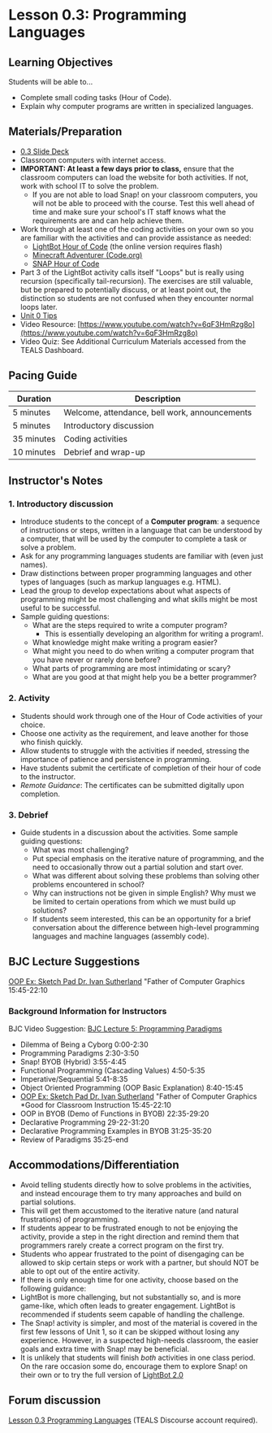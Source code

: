 # Lesson 0.3: Programming Languages

## Learning Objectives

Students will be able to...

* Complete small coding tasks (Hour of Code).
* Explain why computer programs are written in specialized languages.

## Materials/Preparation

* [0.3 Slide Deck](https://github.com/TEALSK12/introduction-to-computer-science/raw/master/slidedecks/TEALS%20SNAP%200.3.pptx)
* Classroom computers with internet access.
* **IMPORTANT: At least a few days prior to class,** ensure that the classroom computers can load the website for both activities.  If not, work with school IT to solve the problem.
  * If you are not able to load Snap! on your classroom computers, you will not be able to proceed with the course.  Test this well ahead of time and make sure your school's IT staff knows what the requirements are and can help achieve them.
* Work through at least one of the coding activities on your own so you are familiar with the activities and can provide assistance as needed:
  * [LightBot Hour of Code](http://lightbot.com/hour-of-code.html) (the online version requires flash)
  * [Minecraft Adventurer (Code.org)](https://studio.code.org/s/mc/stage/1/puzzle/1)
  * [SNAP Hour of Code](https://bjc.edc.org/hourofcode/#1)
* Part 3 of the LightBot activity calls itself "Loops" but is really using recursion (specifically tail-recursion). The exercises are still valuable, but be prepared to potentially discuss, or at least point out, the distinction so students are not confused when they encounter normal loops later.
* [Unit 0 Tips](unit_0_tips.md)
* Video Resource: [https://www.youtube.com/watch?v=6qF3HmRzg8o](https://www.youtube.com/watch?v=6qF3HmRzg8o)
* Video Quiz: See Additional Curriculum Materials accessed from the TEALS Dashboard.

## Pacing Guide

| Duration   | Description                                   |
| --------- | -------------------------------------------- |
| 5 minutes  | Welcome, attendance, bell work, announcements |
| 5 minutes  | Introductory discussion                       |
| 35 minutes | Coding activities                             |
| 10 minutes | Debrief and wrap-up                           |

## Instructor's Notes

### 1.  Introductory discussion

* Introduce students to the concept of a **Computer program**: a sequence of instructions or steps, written in a language that can be understood by a computer, that will be used by the computer to complete a task or solve a problem.
* Ask for any programming languages students are familiar with (even just names).
* Draw distinctions between proper programming languages and other types of languages (such as markup languages e.g. HTML).
* Lead the group to develop expectations about what aspects of programming might be most challenging and what skills might be most useful to be successful.
* Sample guiding questions:
  * What are the steps required to write a computer program?
    * This is essentially developing an algorithm for writing a program!.
  * What knowledge might make writing a program easier?
  * What might you need to do when writing a computer program that you have never or rarely done before?
  * What parts of programming are most intimidating or scary?
  * What are you good at that might help you be a better programmer?

### 2. Activity

* Students should work through one of the Hour of Code activities of your choice.
* Choose one activity as the requirement, and leave another for those who finish quickly.
* Allow students to struggle with the activities if needed, stressing the importance of patience and persistence in programming.
* Have students submit the certificate of completion of their hour of code to the instructor.
* _Remote Guidance_: The certificates can be submitted digitally upon completion.

### 3. Debrief

* Guide students in a discussion about the activities. Some sample guiding questions:
  * What was most challenging?
  * Put special emphasis on the iterative nature of programming, and the need to occasionally throw out a partial solution and start over.
  * What was different about solving these problems than solving other problems encountered in school?
  * Why can instructions not be given in simple English? Why must we be limited to certain operations from which we must build up solutions?
  * If students seem interested, this can be an opportunity for a brief conversation about the difference between high-level programming languages and machine languages (assembly code).

## BJC Lecture Suggestions

[OOP Ex: Sketch Pad Dr. Ivan Sutherland](http://www.youtube.com/watch?v=_4ScHcLvQnw&t=15m45s) "Father of Computer Graphics  15:45-22:10

### Background Information for Instructors

BJC Video Suggestion: [BJC Lecture 5: Programming Paradigms](https://www.youtube.com/watch?v=_4ScHcLvQnw)

* Dilemma of Being a Cyborg 0:00-2:30
* Programming Paradigms 2:30-3:50
* Snap! BYOB (Hybrid) 3:55-4:45
* Functional Programming (Cascading Values) 4:50-5:35
* Imperative/Sequential 5:41-8:35
* Object Oriented Programming (OOP Basic Explanation) 8:40-15:45
* [OOP Ex: Sketch Pad Dr. Ivan Sutherland](http://www.youtube.com/watch?v=_4ScHcLvQnw&t=15m45s) "Father of Computer Graphics *Good for Classroom Instruction 15:45-22:10
* OOP in BYOB (Demo of Functions in BYOB) 22:35-29:20
* Declarative Programming 29-22-31:20
* Declarative Programming Examples in BYOB 31:25-35:20
* Review of Paradigms 35:25-end

## Accommodations/Differentiation

* Avoid telling students directly how to solve problems in the activities, and instead encourage them to try many approaches and build on partial solutions.
* This will get them accustomed to the iterative nature (and natural frustrations) of programming.
* If students appear to be frustrated enough to not be enjoying the activity, provide a step in the right direction and remind them that programmers rarely create a correct program on the first try.
* Students who appear frustrated to the point of disengaging can be allowed to skip certain steps or work with a partner, but should NOT be able to opt out of the entire activity.
* If there is only enough time for one activity, choose based on the following guidance:
* LightBot is more challenging, but not substantially so, and is more game-like, which often leads to greater engagement.  LightBot is recommended if students seem capable of handling the challenge.
* The Snap! activity is simpler, and most of the material is covered in the first few lessons of Unit 1, so it can be skipped without losing any experience.  However, in a suspected high-needs classroom, the easier goals and extra time with Snap! may be beneficial.
* It is unlikely that students will finish _both_ activities in one class period.  On the rare occasion some do, encourage them to explore Snap! on their own or to try the full version of [LightBot 2.0](http://armorgames.com/play/6061/light-bot-20)

## Forum discussion

[Lesson 0.3 Programming Languages](http://forums.tealsk12.org/c/unit-0-beginnings/lesson-0-3-programming-languages) (TEALS Discourse account required).</a>
